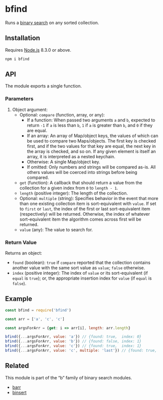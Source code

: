 # bfind

Runs a [binary search](https://en.wikipedia.org/wiki/Binary_search_algorithm) on any sorted collection.

## Installation

Requires [Node.js](https://nodejs.org/) 8.3.0 or above.

```bash
npm i bfind
```

## API

The module exports a single function.

### Parameters

1. Object argument:
    * Optional: `compare` (function, array, or any):
        * If a function: When passed two arguments `a` and `b`, expected to return `-1` if `a` is less than `b`, `1` if `a` is greater than `b`, and `0` if they are equal.
        * If an array: An array of Map/object keys, the values of which can be used to compare two Maps/objects. The first key is checked first, and if the two values for that key are equal, the next key in the array is checked, and so on. If any given element is itself an array, it is interpreted as a nested keychain.
        * Otherwise: A single Map/object key.
        * If omitted: Only numbers and strings will be compared as-is. All others values will be coerced into strings before being compared.
    * `get` (function): A callback that should return a value from the collection for a given index from `0` to `length - 1`.
    * `length` (positive integer): The length of the collection.
    * Optional: `multiple` (string): Specifies behavior in the event that more than one existing collection item is sort-equivalent with `value`. If set to `first` or `last`, the index of the first or last sort-equivalent item (respectively) will be returned. Otherwise, the index of whatever sort-equivalent item the algorithm comes across first will be returned.
    * `value` (any): The value to search for.

### Return Value

Returns an object:

* `found` (boolean): `true` if `compare` reported that the collection contains another value with the same sort value as `value`; `false` otherwise.
* `index` (positive integer): The index of `value` or its sort-equivalent (if `equal` is `true`); or, the appropriate insertion index for `value` (if `equal` is `false`).

## Example

```javascript
const bfind = require('bfind')

const arr = ['a', 'c', 'c']

const argsForArr = {get: i => arr[i], length: arr.length}

bfind({...argsForArr, value: 'a'}) // {found: true,  index: 0}
bfind({...argsForArr, value: 'b'}) // {found: false, index: 1}
bfind({...argsForArr, value: 'c'}) // {found: true,  index: 1}
bfind({...argsForArr, value: 'c', multiple: 'last'}) // {found: true,  index: 2}
```

## Related

This module is part of the “b” family of binary search modules.

* [barr](https://github.com/lamansky/barr)
* [binsert](https://github.com/lamansky/binsert)
